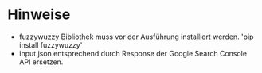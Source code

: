 # Hinweise
- fuzzywuzzy Bibliothek muss vor der Ausführung installiert werden. 'pip install fuzzywuzzy'
- input.json entsprechend durch Response der Google Search Console API ersetzen.
